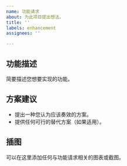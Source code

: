 ```yaml
---
name: 功能请求
about: 为此项目提出想法。
title: ''
labels: enhancement
assignees: ''

---
```

## 功能描述
简要描述您想要实现的功能。

## 方案建议
- 提出一种您认为应该奏效的方案。
- 提供任何可行的替代方案（如果适用）。

## 插图
可以在这里添加任何与功能请求相关的图表或截图。
